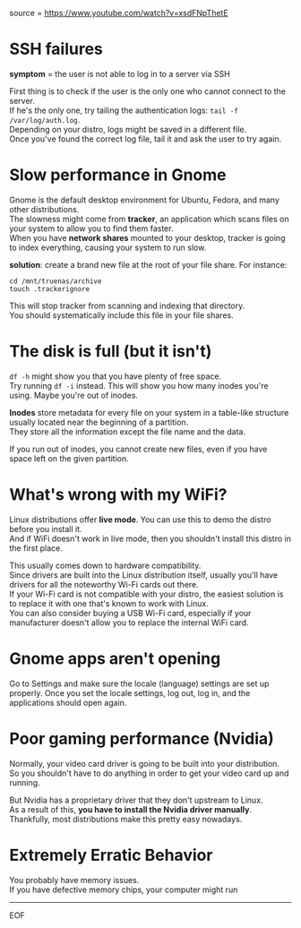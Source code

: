 source = https://www.youtube.com/watch?v=xsdFNpThetE  

# SSH failures

**symptom** = the user is not able to log in to a server via SSH  

First thing is to check if the user is the only one who cannot connect to the server.  
If he's the only one, try tailing the authentication logs: `tail -f /var/log/auth.log`.  
Depending on your distro, logs might be saved in a different file.  
Once you've found the correct log file, tail it and ask the user to try again.  

# Slow performance in Gnome 

Gnome is the default desktop environment for Ubuntu, Fedora, and many other distributions.  
The slowness might come from **tracker**, an application which scans files on your system to allow you to find them faster.  
When you have **network shares** mounted to your desktop, tracker is going to index everything, causing your system to run slow.  

**solution**: create a brand new file at the root of your file share. For instance:  
```
cd /mnt/truenas/archive
touch .trackerignore
```
This will stop tracker from scanning and indexing that directory.  
You should systematically include this file in your file shares.  

# The disk is full (but it isn't)

`df -h` might show you that you have plenty of free space.  
Try running `df -i` instead. This will show you how many inodes you're using. Maybe you're out of inodes.  

**Inodes** store metadata for every file on your system in a table-like structure usually located near the beginning of a partition.  
They store all the information except the file name and the data.  

If you run out of inodes, you cannot create new files, even if you have space left on the given partition.  

# What's wrong with my WiFi?

Linux distributions offer **live mode**. You can use this to demo the distro before you install it.  
And if WiFi doesn't work in live mode, then you shouldn't install this distro in the first place.  

This usually comes down to hardware compatibility.  
Since drivers are built into the Linux distribution itself, usually you'll have drivers for all the noteworthy Wi-Fi cards out there.  
If your Wi-Fi card is not compatible with your distro, the easiest solution is to replace it with one that's known to work with Linux.  
You can also consider buying a USB Wi-Fi card, especially if your manufacturer doesn't allow you to replace the internal WiFi card.

# Gnome apps aren't opening

Go to Settings and make sure the locale (language) settings are set up properly.
Once you set the locale settings, log out, log in, and the applications should open again.

# Poor gaming performance (Nvidia)

Normally, your video card driver is going to be built into your distribution.  
So you shouldn't have to do anything in order to get your video card up and running.  

But Nvidia has a proprietary driver that they don't upstream to Linux.  
As a result of this, **you have to install the Nvidia driver manually**.  
Thankfully, most distributions make this pretty easy nowadays.  

# Extremely Erratic Behavior

You probably have memory issues.  
If you have defective memory chips, your computer might run

---
EOF
